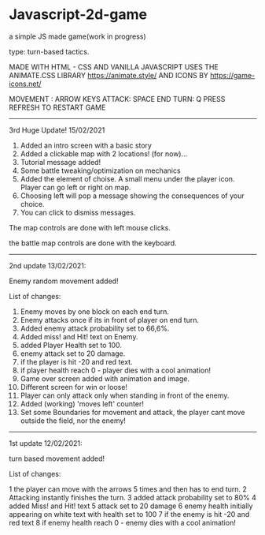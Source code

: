 # Javascript-2d-game

a simple JS made game(work in progress)

type: turn-based tactics.

MADE WITH HTML - CSS AND VANILLA JAVASCRIPT
USES THE ANIMATE.CSS LIBRARY https://animate.style/
AND ICONS BY https://game-icons.net/

MOVEMENT : ARROW KEYS
ATTACK: SPACE
END TURN: Q
PRESS REFRESH TO RESTART GAME



*************************************************************************

3rd Huge Update! 15/02/2021

1. Added an intro screen with a basic story
2. Added a clickable map with 2 locations! (for now)...
3. Tutorial message added!
4. Some battle tweaking/optimization on mechanics
5. Added the element of choise. A small menu under the player icon. Player can go left or right on map. 
6. Choosing left will pop a message showing the consequences of your choice.
7. You can click to dismiss messages.

The map controls are done with left mouse clicks.

the battle map controls are done with the keyboard.




*************************************************************************

2nd update 13/02/2021:

Enemy random movement added!

List of changes:

1. Enemy moves by one block on each end turn.
2. Enemy attacks once if its in front of player on end turn.
3. Added enemy attack probability set to 66,6%.
4. Added miss! and Hit! text on Enemy.
5. added Player Health set to 100.
6. enemy attack set to 20 damage.
7. if the player is hit -20 and red text.
8. if player health reach 0 - player dies with a cool animation!
9. Game over screen added with animation and image.
10. Different screen for win or loose!
11. Player can only attack only when standing in front of the enemy.
12. Added (working) 'moves left' counter!
13. Set some Boundaries for movement and attack, the player cant move outside the field, nor the enemy!

*************************************************************************

1st update 12/02/2021:

turn based movement added!

List of changes:

1 the player can move with the arrows 5 times and then has to end turn.
2 Attacking instantly finishes the turn.
3 added attack probability set to 80%
4 added Miss! and Hit! text
5 attack set to 20 damage
6 enemy health initially appearing on white text with health set to 100
7 if the enemy is hit -20 and red text
8 if enemy health reach 0 - enemy dies with a cool animation!

